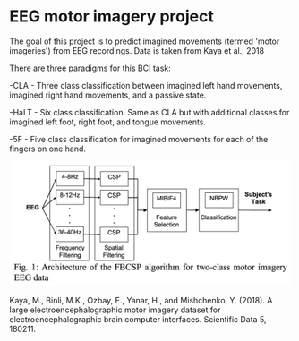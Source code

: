 # EEG motor imagery project

The goal of this project is to predict imagined movements (termed 'motor imageries') from EEG recordings. Data is taken from Kaya et al., 2018

There are three paradigms for this BCI task:

-CLA -  Three class classification between imagined left hand movements, imagined right hand movements, and a passive state.

-HaLT - Six class classification. Same as  CLA but with additional classes for imagined left foot, right foot, and tongue movements. 

-5F - Five class classification for imagined movements for each of the fingers on one hand.

![FBCSP](https://github.com/AsaBarthMaron/asabarthmaron.github.io/blob/master/files/FBCSP.png)


Kaya, M., Binli, M.K., Ozbay, E., Yanar, H., and Mishchenko, Y. (2018). 
    A large electroencephalographic motor imagery dataset for 
    electroencephalographic brain computer interfaces. 
    Scientific Data 5, 180211.
